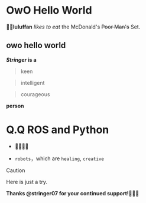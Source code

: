 # OwO Hello World
:face_in_clouds:**luluffan** *likes to eat* the McDonald's ~~Poor Man's~~ Set.
## owo hello world
**_Stringer_ is a** 
> keen

> intelligent

> courageous

**person**

# Q.Q ROS and Python
-	:raised_eyebrow::raised_eyebrow::blush::blush:
* `robots`，which are `healing`, `creative`

>[!Caution]
>Here is just a try.

**Thanks @stringer07 for your continued support!**:partying_face::partying_face::thought_balloon:
